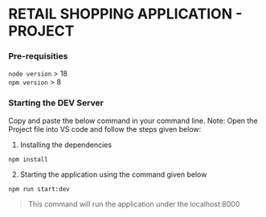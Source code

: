 # RETAIL SHOPPING APPLICATION - PROJECT

### Pre-requisities

`node version` > 18
<br>
`npm version` > 8

### Starting the DEV Server

Copy and paste the below command in your command line.
Note: Open the Project file into VS code and follow the steps given below:

1. Installing the dependencies

```
npm install
```

2. Starting the application using the command given below

```
npm run start:dev
```

> This command will run the application under the localhost:8000
